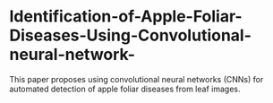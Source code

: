 # Identification-of-Apple-Foliar-Diseases-Using-Convolutional-neural-network-
This paper proposes using convolutional neural networks (CNNs) for automated detection of apple foliar diseases from leaf images.
